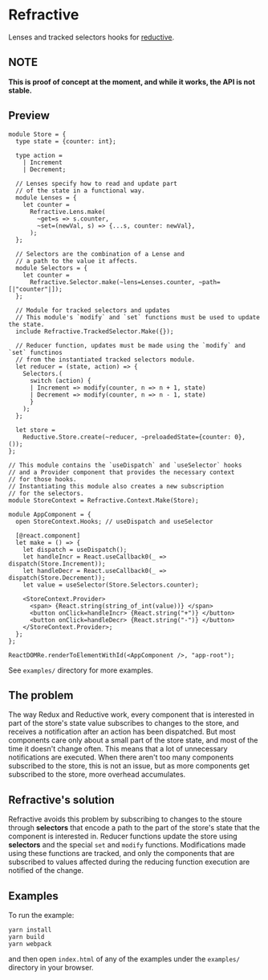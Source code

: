 # Refractive

Lenses and tracked selectors hooks for [reductive](https://github.com/reasonml-community/reductive).

## NOTE

**This is proof of concept at the moment, and while it works, the API is not stable.**

## Preview

```reason
module Store = {
  type state = {counter: int};

  type action =
    | Increment
    | Decrement;

  // Lenses specify how to read and update part
  // of the state in a functional way.
  module Lenses = {
    let counter =
      Refractive.Lens.make(
        ~get=s => s.counter,
        ~set=(newVal, s) => {...s, counter: newVal},
      );
  };

  // Selectors are the combination of a Lense and
  // a path to the value it affects.
  module Selectors = {
    let counter =
      Refractive.Selector.make(~lens=Lenses.counter, ~path=[|"counter"|]);
  };

  // Module for tracked selectors and updates
  // This module's `modify` and `set` functions must be used to update the state.
  include Refractive.TrackedSelector.Make({});

  // Reducer function, updates must be made using the `modify` and `set` functinos
  // from the instantiated tracked selectors module.
  let reducer = (state, action) => {
    Selectors.(
      switch (action) {
      | Increment => modify(counter, n => n + 1, state)
      | Decrement => modify(counter, n => n - 1, state)
      }
    );
  };

  let store =
    Reductive.Store.create(~reducer, ~preloadedState={counter: 0}, ());
};

// This module contains the `useDispatch` and `useSelector` hooks
// and a Provider component that provides the necessary context
// for those hooks.
// Instantiating this module also creates a new subscription
// for the selectors.
module StoreContext = Refractive.Context.Make(Store);

module AppComponent = {
  open StoreContext.Hooks; // useDispatch and useSelector

  [@react.component]
  let make = () => {
    let dispatch = useDispatch();
    let handleIncr = React.useCallback0(_ => dispatch(Store.Increment));
    let handleDecr = React.useCallback0(_ => dispatch(Store.Decrement));
    let value = useSelector(Store.Selectors.counter);

    <StoreContext.Provider>
      <span> {React.string(string_of_int(value))} </span>
      <button onClick=handleIncr> {React.string("+")} </button>
      <button onClick=handleDecr> {React.string("-")} </button>
    </StoreContext.Provider>;
  };
};

ReactDOMRe.renderToElementWithId(<AppComponent />, "app-root");
```

See `examples/` directory for more examples.

## The problem

The way Redux and Reductive work, every component that is interested in part of the store's state value subscribes to changes to the store, and receives a notification after an action has been dispatched. But most components care only about a small part of the store state, and most of the time it doesn't change often. This means that a lot of unnecessary notifications are executed. When there aren't too many components subscribed to the store, this is not an issue, but as more components get subscribed to the store, more overhead accumulates.

## Refractive's solution

Refractive avoids this problem by subscribing to changes to the stoure through **selectors** that encode a path to the part of the store's state that the component is interested in. Reducer functions update the store using **selectors** and the special `set` and `modify` functions. Modifications made using these functions are tracked, and only the components that are subscribed to values affected during the reducing function execution are notified of the change.

## Examples

To run the example:

    yarn install
    yarn build
    yarn webpack

and then open `index.html` of any of the examples under the `examples/` directory in your browser.
